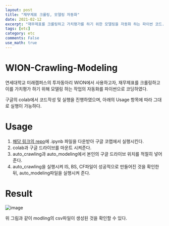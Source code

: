 ```yaml
---
layout: post
title: "재무제표 크롤링, 모델링 자동화"
date: 2021-02-12
excerpt: "재무제표를 크롤링하고 가치평가를 하기 위한 모델링을 자동화 하는 파이썬 코드."
tags: [etc]
category: etc
comments: False
use_math: true
---
```



# WION-Crawling-Modeling
연세대학교 미래캠퍼스의 투자동아리 WION에서 사용하고자, 재무제표를 크롤링하고 이를 가치평가 하기 위해 모델링 하는 작업의 자동화를 파이썬으로 코딩하였다.

구글의 colab에서 코드작성 및 실행을 진행하였으며, 아래의 Usage 항목에 따라 그대로 실행이 가능하다.

# Usage
1. [해당 링크의 repo](https://github.com/silverstar0727/WION-Crawling-Modeling)에 .ipynb 파일을 다운받아 구글 코랩에서 실행시킨다.
2. colab과 구글 드라이브를 마운트 시켜준다.
3. auto_crawling과 auto_modeling에서 본인의 구글 드라이브 위치를 적절히 넣어준다.
4. auto_crawling을 실행시켜 IS, BS, CF파일이 성공적으로 만들어진 것을 확인한 뒤, auto_modeling파일을 실행시켜 준다.

# Result
![image](https://user-images.githubusercontent.com/49096513/107861258-1319d600-6e88-11eb-8ada-7690864d6abb.png)


위 그림과 같이 modling의 csv파일이 생성된 것을 확인할 수 있다.
